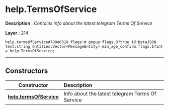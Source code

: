 # help.TermsOfService

**Description** : *Contains info about the latest telegram Terms Of Service*

**Layer** : 214

```tl
help.termsOfService#780a0310 flags:# popup:flags.0?true id:DataJSON text:string entities:Vector<MessageEntity> min_age_confirm:flags.1?int = help.TermsOfService;
```

---

## Constructors

| Constructor | Description |
| :---: | :--- |
| [**help.termsOfService**](constructor/help.termsOfService) | Info about the latest telegram Terms Of Service |